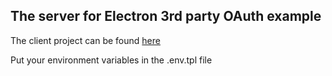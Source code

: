 ## The server for Electron 3rd party OAuth example

The client project can be found [here](https://github.com/Spring3/belisse-server/pull/3)

Put your environment variables in the .env.tpl file
